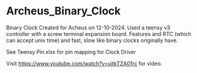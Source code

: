# Archeus_Binary_Clock
 Binary Clock Created for Acheus on 12-10-2024. Used a teensy v3 controller with a screw terminal expansion board. Features and RTC (which can accept unix time) and fast, slow like binary clocks originally have.  

See Teensy Pin.xlsx for pin mapping for Clock Driver

Visit https://www.youtube.com/watch?v=ujtkTZA01rc for video.